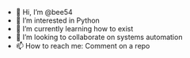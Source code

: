 - 👋 Hi, I’m @bee54
- 👀 I’m interested in Python
- 🌱 I’m currently learning how to exist
- 💞️ I’m looking to collaborate on systems automation
- 📫 How to reach me: Comment on a repo
